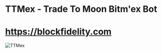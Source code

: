 # TTMex - Trade To Moon Bitm'ex Bot
# https://blockfidelity.com

![TTMex](https://user-images.githubusercontent.com/13591392/54078974-edb2e380-42d2-11e9-8cfd-632f6c8a7a9e.PNG)
